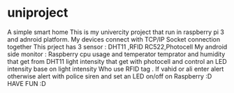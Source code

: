 # uniproject
A simple smart home 
  This is my univercity project that run in raspberry pi 3 and adnroid platform. 
My devices connect with TCP/IP Socket connection together
  This prject has 3 sensor : DHT11 ,RFID RC522,Photocell 
  My android side monitor :
    Raspberry cpu usage and temperator 
    temprator and humidity that get from DHT11 
    light intensity that get with photocell and control an LED intensity base on light intensity
    Who use RFID tag . If vahid or ali enter alert otherwise alert with police siren
  and set an LED on/off on Raspberry :D
  HAVE FUN :D
 
